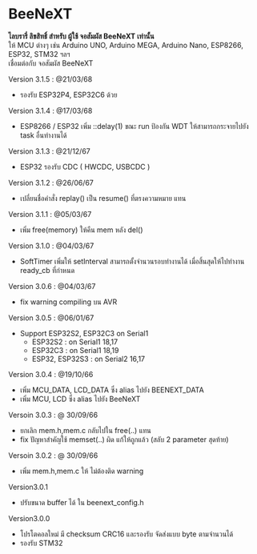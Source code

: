 # BeeNeXT

**ไลบรารี่ ลิขสิทธิ์ สำหรับ ผู้ใช้ จอสัมผัส BeeNeXT เท่านั้น**  
ให้ MCU ต่างๆ เช่น Arduino UNO, Arduino MEGA, Arduino Nano, ESP8266, ESP32, STM32 ฯลฯ  
เชื่อมต่อกับ จอสัมผัส BeeNeXT  
  
Version 3.1.5 : @21/03/68  
- รองรับ ESP32P4, ESP32C6 ด้วย  

Version 3.1.4 : @17/03/68  
- ESP8266 / ESP32 เพิ่ม ::delay(1) ขณะ run ป้องกัน WDT ให้สามารถกระจายไปยัง task อื่นทำงานได้  
  
Version 3.1.3 : @21/12/67  
- ESP32 รองรับ CDC  ( HWCDC, USBCDC )      
  
Version 3.1.2 : @26/06/67  
- เปลี่ยนชื่อคำสั่ง replay() เป็น resume() ที่ตรงความหมาย แทน      
  
Version 3.1.1 : @05/03/67  
- เพิ่ม free(memory) ให้คืน mem หลัง del()    
  
Version 3.1.0 : @04/03/67  
- SoftTimer เพิ่มให้ setInterval สามารถตั้งจำนวนรอบทำงานได้
  เมื่อสิ้นสุดให้ไปทำงาน ready_cb ที่กำหนด  
  
Version 3.0.6 : @04/03/67  
- fix warning compiling บน AVR  
  
Version 3.0.5 : @06/01/67  
- Support ESP32S2, ESP32C3 on Serial1  
   - ESP32S2        : on Serial1 18,17
   - ESP32C3        : on Serial1 18,19
   - ESP32, ESP32S3 : on Serial2 16,17
    
Version 3.0.4 : @19/10/66  
- เพิ่ม MCU_DATA, LCD_DATA ซึ่ง alias ไปยัง BEENEXT_DATA
- เพิ่ม MCU, LCD  ซึ่ง alias ไปยัง BeeNeXT
  
Versoin 3.0.3 : @ 30/09/66
- ยกเลิก mem.h,mem.c กลับไปใน free(..) แทน
- fix ปัญหาสำคัญใช้ memset(..) ผิด แก้ให้ถูกแล้ว (สลับ 2 parameter สุดท้าย)
  
Versoin 3.0.2 : @ 30/09/66
- เพิ่ม mem.h,mem.c ให้ ไม่ต้องติด warning
  
Version3.0.1
- ปรับขนาด buffer ได้ ใน beenext_config.h

Version3.0.0
- โปรโตคอลใหม่ มี checksum CRC16 และรองรับ จัดส่งแบบ byte ตามจำนวนได้
- รองรับ STM32

